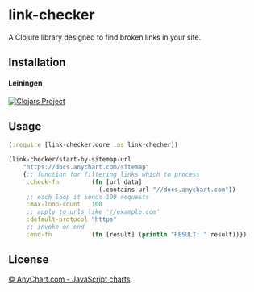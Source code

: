 # link-checker

A Clojure library designed to find broken links in your site.

## Installation

#### Leiningen

[![Clojars Project](https://img.shields.io/clojars/v/com.anychart/link-checker.svg)](https://clojars.org/com.anychart/link-checker)


## Usage


```clojure
(:require [link-checker.core :as link-checher])

(link-checker/start-by-sitemap-url
    "https://docs.anychart.com/sitemap"
    {;; function for filtering links which to process
     :check-fn         (fn [url data]
                         (.contains url "//docs.anychart.com"))
     ;; each loop it sends 100 requests
     :max-loop-count   100
     ;; apply to urls like '//example.com'
     :default-protocol "https" 
     ;; invoke on end
     :end-fn           (fn [result] (println "RESULT: " result))})
```

## License
[© AnyChart.com - JavaScript charts](http://www.anychart.com).
